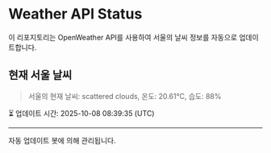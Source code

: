 
# Weather API Status

이 리포지토리는 OpenWeather API를 사용하여 서울의 날씨 정보를 자동으로 업데이트합니다.

## 현재 서울 날씨
> 서울의 현재 날씨: scattered clouds, 온도: 20.61°C, 습도: 88%

⏳ 업데이트 시간: 2025-10-08 08:39:35 (UTC)

---
자동 업데이트 봇에 의해 관리됩니다.
